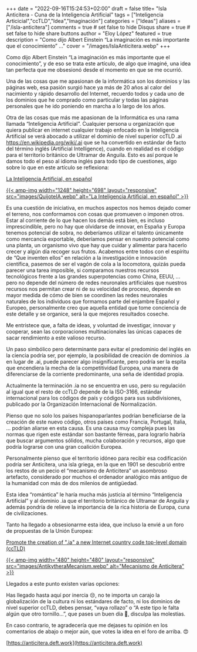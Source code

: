 +++
date = "2022-09-16T15:24:53+02:00"
draft = false
title= "Isla Anticitera - Cuna de la Inteligencia Artificial"
tags = ["Inteligencia Articicial","ccTLD","Idea","Imaginación"]
categories = ["Ideas"]
aliases = ["/isla-anticitera"]
comments = true	# set false to hide Disqus
share = true	# set false to hide share buttons
author = "Eloy López"
featured = true
description = "Como dijo Albert Einstein “La imaginación es más importante que el conocimiento” ..."
cover = "/images/IslaAnticitera.webp"
+++

Como dijo Albert Einstein “La imaginación es más importante que el conocimiento”, y de eso se trata este artículo, de algo que imaginé, una idea tan perfecta que me obsesionó desde el momento en que se me ocurrió.

Una de las cosas que me apasionan de la informática son los dominios y las páginas web, esa pasión surgió hace ya más de 20 años al calor del nacimiento y rápido desarrollo del Internet, recuerdo todos y cada uno de los dominios que he comprado como particular y todas las páginas personales que he ido poniendo en marcha a lo largo de los años.

Otra de las cosas que más me apasionan de la Informática es una rama llamada “Inteligencia Artificial”. Cualquier persona u organización que quiera publicar en internet cualquier trabajo enfocado en la Inteligencia Artificial se verá abocado a utilizar el dominio de nivel superior ccTLD .ai https://en.wikipedia.org/wiki/.ai que se ha convertido en estándar de facto del término inglés (Artificial Intelligence), cuando en realidad es el código para el territorio británico de Ultramar de Anguila. Esto es así porque le damos todo el peso al idioma inglés para todo tipo de cuestiones, algo sobre lo que en este artículo se reflexiona:

[La Inteligencia Artificial, en español](https://www.abc.es/opinion/abci-inteligencia-artificial-espanol-201903272343_noticia.html)

[{{< amp-img width="1248" height="698" layout="responsive" src="images/QuijoteIA.webp" alt="La Inteligencia Artificial, en español" >}}](https://www.abc.es/opinion/abci-inteligencia-artificial-espanol-201903272343_noticia.html)

Es una cuestión de iniciativa, en muchos aspectos nos hemos dejado comer el terreno, nos conformamos con cosas que promueven o imponen otros. Estar al corriente de lo que hacen los demás está bien, es incluso imprescindible, pero no hay que olvidarse de innovar, en España y Europa tenemos potencial de sobra, no deberíamos utilizar el talento únicamente como mercancía exportable, deberíamos pensar en nuestro potencial como una planta, un organismo vivo que hay que cuidar y alimentar para hacerlo crecer y algún día recoger sus frutos. Acabemos entre todos con el espíritu de  “Que inventen ellos” en relación a la investigación e innovación científica, pasemos de ser el vagón de cola a la locomotora, quizás pueda parecer una tarea imposible, si comparamos nuestros recursos tecnológicos frente a las grandes superpotencias como China, EEUU, ... pero no depende del número de redes neuronales artificiales que nuestros recursos nos permitan crear ni de su velocidad de proceso, depende en mayor medida de cómo de bien se coordinen las redes neuronales naturales de los individuos que formamos parte del enjambre Español y Europeo, personalmente creo que aquella entidad que tome conciencia de este detalle y se organice, será la que mejores resultados coseche. 

Me entristece que, a falta de ideas, y voluntad de investigar, innovar y cooperar, sean las corporaciones multinacionales las únicas capaces de sacar rendimiento a este valioso recurso.

Un paso simbólico pero determinante para evitar el predominio del inglés en la ciencia podría ser, por ejemplo, la posibilidad de creación de dominios .ia en lugar de .ai, puede parecer algo insignificante, pero podría ser la espita que encendiera la mecha de la competitividad Europea, una manera de diferenciarse de la corriente predominante, una seña de identidad propia.

Actualmente la terminación .ia no se encuentra en uso, pero su regulación al igual que el resto de ccTLD depende de la ISO-3166, estándar internacional para los códigos de país y códigos para sus subdivisiones, publicado por la Organización Internacional de Normalización.

Pienso que no solo los países hispanoparlantes podrían beneficiarse de la creación de este nuevo código, otros países como Francia, Portugal, Italia, … podrían aliarse en esta causa.
Es una causa muy compleja pues las normas que rigen este estándar son bastante férreas, para lograrlo habría que buscar argumentos sólidos, mucha colaboración y recursos, algo que podría lograrse con una gran coalición Europea.

Personalmente pienso que el territorio idóneo para recibir esa codificación podría ser Anticitera, una isla griega, en la que en 1901 se descubrió entre los restos de un pecio el “mecanismo de Anticitera” un asombroso artefacto, considerado por muchos el ordenador analógico más antiguo de la humanidad con más de dos milenios de antigüedad.

Esta idea “romántica” le haría mucha más justicia al término “Inteligencia Artificial” y al dominio .ia que el territorio británico de Ultramar de Anguila y además pondría de relieve la importancia de la rica historia de Europa, cuna de civilizaciones.

Tanto ha llegado a obsesionarme esta idea, que incluso la envié a un foro de propuestas de la Unión Europea:

[Promote the creation of ".ia" a new Internet country code top-level domain (ccTLD)](https://futureu.europa.eu/processes/Digital/f/15/proposals/27592?locale=es)

[{{< amp-img width="480" height="480" layout="responsive" src="images/AntikytheraMecanism.webp" alt="Mecanismo de Anticitera" >}}](https://futureu.europa.eu/processes/Digital/f/15/proposals/27592?locale=es)

Llegados a este punto existen varias opciones:

Has llegado hasta aquí por inercia 😒, no te importa un carajo la globalización de la cultura ni los estándares de facto, ni los dominios de nivel superior ccTLD, debes pensar, “vaya rollazo” o “A este tipo le falta algún que otro tornillo…”, que pases un buen día 🫡, disculpa las molestias.

En caso contrario, te agradecería que me dejases tu opinión en los comentarios de abajo o mejor aún, que votes la idea en el foro de arriba. 😍

[https://anticitera.deft.work](https://anticitera.deft.work)
